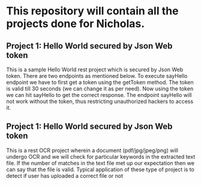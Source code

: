 # This repository will contain all the projects done for Nicholas.

## Project 1: Hello World secured by Json Web token
This is a sample Hello World rest project which is secured by Json Web token. There are two endpoints as mentioned below. To execute sayHello endpoint we have to first get a token using the getToken method. The token is valid till 30 seconds (we can change it as per need). Now using the token we can hit sayHello to get the correct response. The endpoint sayHello will not work without the token, thus restricting unauthorized hackers to access it.

## Project 1: Hello World secured by Json Web token
This is a rest OCR project wherein a document (pdf/jpg/jpeg/png) will undergo OCR and we will check for particular keywords in the extracted text file. If the number of matches in the text file met up our expectation then we can say that the file is valid. Typical application of these type of project is to detect if user has uploaded a correct file or not 
